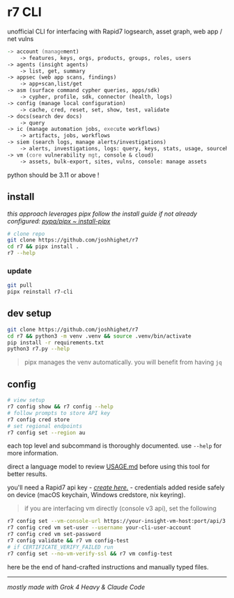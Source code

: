 # r7 CLI

unofficial CLI for interfacing with Rapid7 logsearch, asset graph, web app / net vulns

```zsh
-> account (management)
    -> features, keys, orgs, products, groups, roles, users
-> agents (insight agents)
    -> list, get, summary
-> appsec (web app scans, findings)
    -> app+scan,list/get
-> asm (surface command cypher queries, apps/sdk)
    -> cypher, profile, sdk, connector (health, logs)
-> config (manage local configuration)
    -> cache, cred, reset, set, show, test, validate
-> docs(search dev docs)
    -> query
-> ic (manage automation jobs, execute workflows)
    -> artifacts, jobs, workflows
-> siem (search logs, manage alerts/investigations)
    -> alerts, investigations, logs: query, keys, stats, usage, sourcehealth
-> vm (core vulnerability mgt, console & cloud)
    -> assets, bulk-export, sites, vulns, console: manage assets
```

python should be 3.11 or above !

## install

_this approach leverages pipx follow the install guide if not already configured: [pypa/pipx ~ install-pipx](https://github.com/pypa/pipx?tab=readme-ov-file#install-pipx)_

```bash
# clone repo
git clone https://github.com/joshhighet/r7
cd r7 && pipx install .
r7 --help
```

### update

```bash
git pull
pipx reinstall r7-cli
```

## dev setup

```bash
git clone https://github.com/joshhighet/r7
cd r7 && python3 -m venv .venv && source .venv/bin/activate
pip install -r requirements.txt
python3 r7.py --help
```

> pipx manages the venv automatically. you will benefit from having `jq`

## config

```bash
# view setup
r7 config show && r7 config --help
# follow prompts to store API key
r7 config cred store
# set regional endpoints
r7 config set --region au
```

each top level and subcommand is thoroughly documented. use `--help` for more information.

direct a language model to review [USAGE.md](USAGE.md) before using this tool for better results.

you'll need a Rapid7 api key - _[create here.](https://insight.rapid7.com/platform#/administration/apiKeyManagement/user)_ - credentials added reside safely on device (macOS keychain, Windows credstore, nix keyring).

> if you are interfacing vm directly (console v3 api), set the following

   ```bash
   r7 config set --vm-console-url https://your-insight-vm-host:port/api/3
   r7 config cred vm set-user --username your-cli-user-account
   r7 config cred vm set-password
   r7 config validate && r7 vm config-test
   # if CERTIFICATE_VERIFY_FAILED run
   r7 config set --no-vm-verify-ssl && r7 vm config-test
   ```

here be the end of hand-crafted instructions and manually typed files.

---

_mostly made with Grok 4 Heavy & Claude Code_
